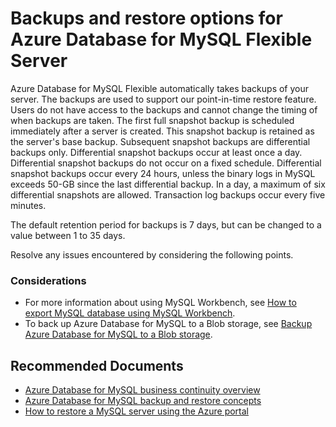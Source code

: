 <properties
  pagetitle="Backups and restore options for Azure Database for MySQL Flexible Server&#xD;"
  description="Backups and restore options for Azure Database for MySQL Flexible Server"
  service="microsoft.dbformysql"
  resource="flexibleservers"
  ms.author="manishku,jtoland"
  selfhelptype="Generic"
  supporttopicids="32747600"
  resourcetags="servers,databases"
  productpesids="17344"
  cloudenvironments="public,fairfax,usnat,ussec"
  articleid="e920dc8b-22f6-42be-bedd-34abfb2591c2"
  ownershipid="AzureData_AzureDatabaseforMySQL" />
# Backups and restore options for Azure Database for MySQL Flexible Server

Azure Database for MySQL Flexible automatically takes backups of your server. The backups are used to support our point-in-time restore feature. Users do not have access to the backups and cannot change the timing of when backups are taken. The first full snapshot backup is scheduled immediately after a server is created. This snapshot backup is retained as the server's base backup. Subsequent snapshot backups are differential backups only. Differential snapshot backups occur at least once a day. Differential snapshot backups do not occur on a fixed schedule. Differential snapshot backups occur every 24 hours, unless the binary logs in MySQL exceeds 50-GB since the last differential backup. In a day, a maximum of six differential snapshots are allowed. Transaction log backups occur every five minutes.

The default retention period for backups is 7 days, but can be changed to a value between 1 to 35 days.

Resolve any issues encountered by considering the following points.

### Considerations

* For more information about using MySQL Workbench, see [How to export MySQL database using MySQL Workbench](https://docs.microsoft.com/azure/mysql/concepts-migrate-import-export#import-and-export-by-using-mysql-workbench).
* To back up Azure Database for MySQL to a Blob storage, see [Backup Azure Database for MySQL to a Blob storage](https://techcommunity.microsoft.com/t5/Azure-Database-for-MySQL/Backup-Azure-Database-for-MySQL-to-a-Blob-Storage/ba-p/803830).

## **Recommended Documents**

*   [Azure Database for MySQL business continuity overview](https://docs.microsoft.com/azure/mysql/flexible-servers/concepts-business-continuity)
*   [Azure Database for MySQL backup and restore concepts](https://docs.microsoft.com/azure/mysql/flexible-servers/concepts-backup-restore)
*   [How to restore a MySQL server using the Azure portal](https://docs.microsoft.com/azure/mysql/flexible-servers/how-to-restore-mysql-server-portal)

